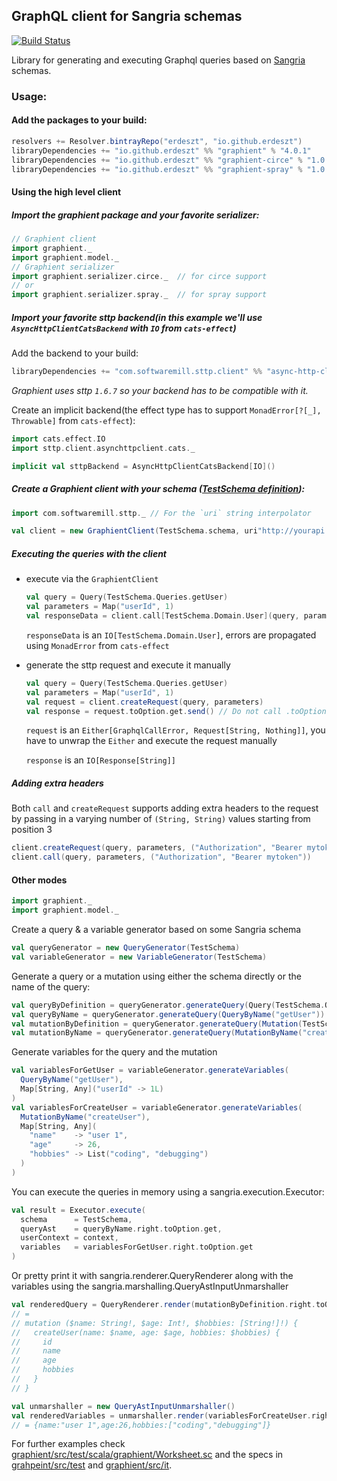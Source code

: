 ## GraphQL client for Sangria schemas

[![Build Status](https://travis-ci.org/erdeszt/graphient.svg?branch=master)](https://travis-ci.org/erdeszt/graphient)

Library for generating and executing Graphql queries based on [Sangria](https://github.com/sangria-graphql/sangria) schemas.

### Usage:

#### Add the packages to your build:

```scala
resolvers += Resolver.bintrayRepo("erdeszt", "io.github.erdeszt")
libraryDependencies += "io.github.erdeszt" %% "graphient" % "4.0.1"
libraryDependencies += "io.github.erdeszt" %% "graphient-circe" % "1.0.0" // For circe support
libraryDependencies += "io.github.erdeszt" %% "graphient-spray" % "1.0.0" // For spray support
```

#### Using the high level client

##### Import the graphient package and your favorite serializer:

```scala
// Graphient client
import graphient._
import graphient.model._
// Graphient serializer
import graphient.serializer.circe._  // for circe support
// or
import graphient.serializer.spray._  // for spray support
```

##### Import your favorite sttp backend(in this example we'll use `AsyncHttpClientCatsBackend` with `IO` from `cats-effect`)

Add the backend to your build:
```scala
libraryDependencies += "com.softwaremill.sttp.client" %% "async-http-client-backend-cats" % "1.6.7"
```

_Graphient uses sttp `1.6.7` so your backend has to be compatible with it._

Create an implicit backend(the effect type has to support `MonadError[?[_], Throwable]` from `cats-effect`):

```scala
import cats.effect.IO
import sttp.client.asynchttpclient.cats._

implicit val sttpBackend = AsyncHttpClientCatsBackend[IO]()
```

##### Create a Graphient client with your schema ([TestSchema definition](https://github.com/erdeszt/graphient/blob/master/graphient/src/test/scala/graphient/TestSchema.scala)):

```scala
import com.softwaremill.sttp._ // For the `uri` string interpolator

val client = new GraphientClient(TestSchema.schema, uri"http://yourapi.com/graphql")
```

##### Executing the queries with the client

 * execute via the `GraphientClient`
 
    ```scala
    val query = Query(TestSchema.Queries.getUser)
    val parameters = Map("userId", 1)
    val responseData = client.call[TestSchema.Domain.User](query, parameters)
    ```
    `responseData` is an `IO[TestSchema.Domain.User]`, errors are propagated using `MonadError` from `cats-effect`
 * generate the sttp request and execute it manually 
   
   ```scala
   val query = Query(TestSchema.Queries.getUser)
   val parameters = Map("userId", 1)
   val request = client.createRequest(query, parameters)
   val response = request.toOption.get.send() // Do not call .toOption.get in real code!
   ```
   `request` is an `Either[GraphqlCallError, Request[String, Nothing]]`, you have to unwrap the `Either` and execute the request manually
   
   `response` is an `IO[Response[String]]`

##### Adding extra headers

Both `call` and `createRequest` supports adding extra headers to the request by passing in a varying number of `(String, String)` values starting from position 3
```scala
client.createRequest(query, parameters, ("Authorization", "Bearer mytoken"))
client.call(query, parameters, ("Authorization", "Bearer mytoken"))
```

#### Other modes

```scala
import graphient._
import graphient.model._
```

Create a query & a variable generator based on some Sangria schema
```scala
val queryGenerator = new QueryGenerator(TestSchema)
val variableGenerator = new VariableGenerator(TestSchema)
```

Generate a query or a mutation using either the schema directly or the name of the query:
```scala
val queryByDefinition = queryGenerator.generateQuery(Query(TestSchema.Qeries.getUser))
val queryByName = queryGenerator.generateQuery(QueryByName("getUser"))
val mutationByDefinition = queryGenerator.generateQuery(Mutation(TestSchema.Mutations.get.createUser))
val mutationByName = queryGenerator.generateQuery(MutationByName("createUser"))
```

Generate variables for the query and the mutation
```scala
val variablesForGetUser = variableGenerator.generateVariables(
  QueryByName("getUser"),
  Map[String, Any]("userId" -> 1L)
)
val variablesForCreateUser = variableGenerator.generateVariables(
  MutationByName("createUser"),
  Map[String, Any](
    "name"    -> "user 1",
    "age"     -> 26,
    "hobbies" -> List("coding", "debugging")
  )
)
```

You can execute the queries in memory using a sangria.execution.Executor:
```scala
val result = Executor.execute(
  schema      = TestSchema,
  queryAst    = queryByName.right.toOption.get,
  userContext = context,
  variables   = variablesForGetUser.right.toOption.get
)
```

Or pretty print it with sangria.renderer.QueryRenderer along with the variables using the sangria.marshalling.QueryAstInputUnmarshaller
```scala
val renderedQuery = QueryRenderer.render(mutationByDefinition.right.toOption.get)
// =
// mutation ($name: String!, $age: Int!, $hobbies: [String!]!) {
//   createUser(name: $name, age: $age, hobbies: $hobbies) {
//     id
//     name
//     age
//     hobbies
//   }
// }

val unmarshaller = new QueryAstInputUnmarshaller()
val renderedVariables = unmarshaller.render(variablesForCreateUser.right.toOption.get)
// = {name:"user 1",age:26,hobbies:["coding","debugging"]}
```

For further examples check [graphient/src/test/scala/graphient/Worksheet.sc]() and the specs in [grahpeint/src/test]() and [graphient/src/it]().
